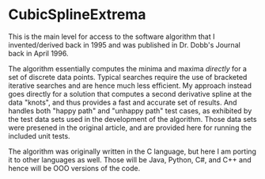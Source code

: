 # CubicSplineExtrema

This is the main level for access to the software algorithm that I invented/derived back in 1995 and was published in Dr. Dobb's Journal back in April 1996. 

The algorithm essentially computes the minima and maxima *directly* for a set of discrete data points. Typical searches require the use of bracketed iterative searches and are hence much less efficient. My approach instead goes directly for a solution that computes a second derivative spline at the data "knots", and thus provides a fast and  accurate set of results. And handles both "happy path" and "unhappy path" test cases, as exhibited by the test data sets used in the development of the algorithm. Those data sets were presened in the original article, and are provided here for running the included unit tests.  

The algorithm was originally written in the C language, but here I am porting it to other languages as well. Those will be Java, Python, C#, and C++ and hence will be OOO versions of the code.